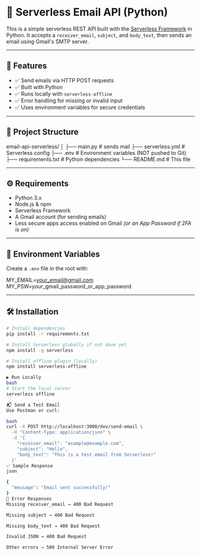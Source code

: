 # 📧 Serverless Email API (Python)

This is a simple serverless REST API built with the [Serverless Framework](https://www.serverless.com/) in Python. It accepts a `receiver_email`, `subject`, and `body_text`, then sends an email using Gmail's SMTP server.

---

## 🚀 Features

- ✅ Send emails via HTTP POST requests
- ✅ Built with Python
- ✅ Runs locally with `serverless-offline`
- ✅ Error handling for missing or invalid input
- ✅ Uses environment variables for secure credentials

---

## 📁 Project Structure

email-api-serverless/
│
├── main.py # sends mail 
├── serverless.yml # Serverless config
├── .env # Environment variables (NOT pushed to Git)
├── requirements.txt # Python dependencies
└── README.md # This file




---

## ⚙️ Requirements

- Python 3.x
- Node.js & npm
- Serverless Framework
- A Gmail account (for sending emails)
- Less secure apps access enabled on Gmail *(or an App Password if 2FA is on)*

---

## 🔐 Environment Variables

Create a `.env` file in the root with:

MY_EMAIL=your_email@gmail.com
MY_PSW=your_gmail_password_or_app_password




---

## 🛠 Installation

```bash
# Install dependencies
pip install -r requirements.txt

# Install Serverless globally if not done yet
npm install -g serverless

# Install offline plugin (locally)
npm install serverless-offline

▶️ Run Locally
bash
# Start the local server
serverless offline

📬 Send a Test Email
Use Postman or curl:

bash
curl -X POST http://localhost:3000/dev/send-email \
  -H "Content-Type: application/json" \
  -d '{
    "receiver_email": "example@example.com",
    "subject": "Hello",
    "body_text": "This is a test email from Serverless!"
  }'
✅ Sample Response
json

{
  "message": "Email sent successfully!"
}
🚫 Error Responses
Missing receiver_email → 400 Bad Request

Missing subject → 400 Bad Request

Missing body_text → 400 Bad Request

Invalid JSON → 400 Bad Request

Other errors → 500 Internal Server Error
